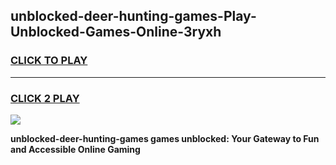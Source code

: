 
## unblocked-deer-hunting-games-Play-Unblocked-Games-Online-3ryxh
<h3>
<a href="https://premium76.site?title=unblocked-deer-hunting-games&ref=25A">CLICK TO PLAY</a></h3>
<hr>

<h3>
<a href="https://premium76.site?title=unblocked-deer-hunting-games&ref=25A">CLICK 2 PLAY</a>
  
</h3>

<a href="https://premium76.site?title=unblocked-deer-hunting-games&ref=25A"><img src="https://clearcache.store/games.png"></a>


**unblocked-deer-hunting-games games unblocked: Your Gateway to Fun and Accessible Online Gaming**
